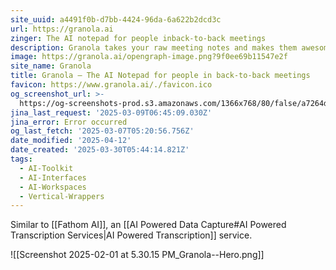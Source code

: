```yaml
---
site_uuid: a4491f0b-d7bb-4424-96da-6a622b2dcd3c
url: https://granola.ai
zinger: The AI notepad for people inback-to-back meetings
description: Granola takes your raw meeting notes and makes them awesome
image: https://granola.ai/opengraph-image.png?9f0ee69b11547e2f
site_name: Granola
title: Granola — The AI Notepad for people in back-to-back meetings
favicon: https://www.granola.ai/./favicon.ico
og_screenshot_url: >-
  https://og-screenshots-prod.s3.amazonaws.com/1366x768/80/false/a7264d3a74e0d2f4336e24c24afcd6e0cf36ac3b03c382d057f70e58316de813.jpeg
jina_last_request: '2025-03-09T06:45:09.030Z'
jina_error: Error occurred
og_last_fetch: '2025-03-07T05:20:56.756Z'
date_modified: '2025-04-12'
date_created: '2025-03-30T05:44:14.821Z'
tags:
  - AI-Toolkit
  - AI-Interfaces
  - AI-Workspaces
  - Vertical-Wrappers
---
```




















































Similar to [[Fathom AI]], an [[AI Powered Data Capture#AI Powered Transcription Services|AI Powered Transcription]] service.


![[Screenshot 2025-02-01 at 5.30.15 PM_Granola--Hero.png]]
